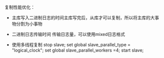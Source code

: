 复制性能优化：
- 主库写入二进制日志的时间主库写完后，从库才可以复制，所以将主库的大事物分割为小事物

- 二进制日志传输时间
传输日志量，可以使用mixed日志格式


- 使用多线程复制
stop slave;
set global slave_parallel_type = "logical_clock";
set global slave_parallel_workers =4;
start slave;
